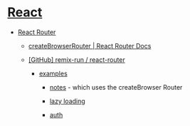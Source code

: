 # [React](https://reactjs.org/)

- [React Router](https://reactrouter.com/)

  - [createBrowserRouter | React Router Docs](https://reactrouter.com/en/main/routers/create-browser-router)

  - [[GitHub] remix-run / react-router](https://github.com/remix-run/react-router)

    - [examples](https://github.com/remix-run/react-router/tree/main/examples)

      - [notes](https://github.com/remix-run/react-router/blob/main/examples/notes/src/app.jsx) - which uses the createBrowser Router

      - [lazy loading](https://github.com/remix-run/react-router/blob/main/examples/lazy-loading/src/App.tsx)

      - [auth](https://github.com/remix-run/react-router/blob/main/examples/auth/src/App.tsx)
